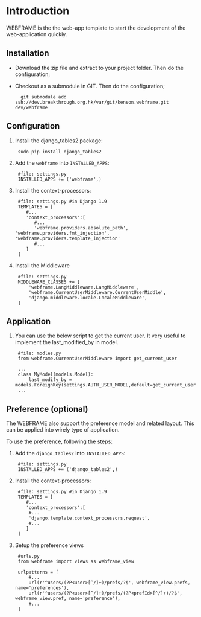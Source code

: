 Introduction
=====
WEBFRAME is the the web-app template to start the development of the web-application quickly.


Installation
----
- Download the zip file and extract to your project folder. Then do the configuration;
- Checkout as a submodule in GIT. Then do the configuration;

		git submodule add ssh://dev.breakthrough.org.hk/var/git/kenson.webframe.git dev/webframe

Configuration
----
1. Install the django_tables2 package:

		sudo pip install django_tables2

2. Add the `webframe` into `INSTALLED_APPS`:

		#file: settings.py
		INSTALLED_APPS += ('webframe',)

3. Install the context-processors:

		#file: settings.py #in Django 1.9
		TEMPLATES = [
		   #...
		   'context_processors':[
		      #...
		      'webframe.providers.absolute_path', 'webframe.providers.fmt_injection', 'webframe.providers.template_injection'
		      #...
		   ]
		]

4. Install the Middleware

		#file: settings.py
		MIDDLEWARE_CLASSES += [
			'webframe.LangMiddleware.LangMiddleware',
			'webframe.CurrentUserMiddleware.CurrentUserMiddle',
			'django.middleware.locale.LocaleMiddleware',
		]

Application
----
1. You can use the below script to get the current user. It very useful to implement the last_modified_by in model.

		#file: modles.py
		from webframe.CurrentUserMiddleware import get_current_user

		...
		class MyModel(models.Model):
			last_modify_by = models.ForeignKey(settings.AUTH_USER_MODEL,default=get_current_user)
		...

Preference (optional)
----
The WEBFRAME also support the preference model and related layout. This can be applied into wirely type of application.

To use the preference, following the steps:

1. Add the `django_tables2` into `INSTALLED_APPS`:

		#file: settings.py
		INSTALLED_APPS += ('django_tables2',)

2. Install the context-processors:

		#file: settings.py #in Django 1.9
		TEMPLATES = [
		   #...
		   'context_processors':[
		   	#...
			'django.template.context_processors.request',
			#...
		   ]
		]

3. Setup the preference views

		#urls.py
		from webframe import views as webframe_view

		urlpatterns = [
			#...
			url(r'^users/(?P<user>[^/]+)/prefs/?$', webframe_view.prefs, name='preferences'),
			url(r'^users/(?P<user>[^/]+)/prefs/(?P<prefId>[^/]+)/?$', webframe_view.pref, name='preference'),
			#...
		]
